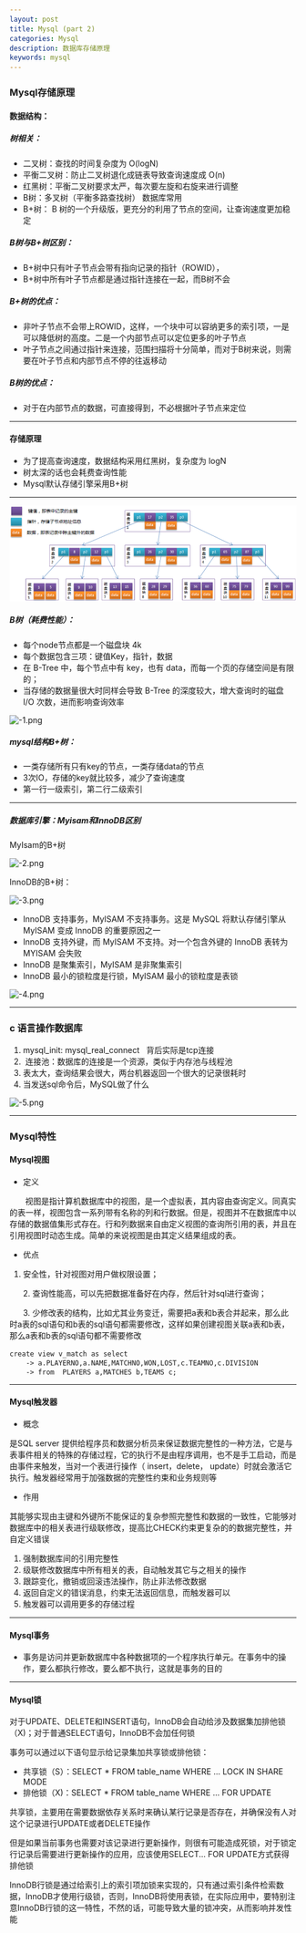 ```yaml
---
layout: post
title: Mysql (part 2)
categories: Mysql
description: 数据库存储原理
keywords: mysql
---
```


### Mysql存储原理

#### 数据结构：

##### 树相关：

* 二叉树：查找的时间复杂度为 O(logN)
* 平衡二叉树：防止二叉树退化成链表导致查询速度成 O(n)
* 红黑树：平衡二叉树要求太严，每次要左旋和右旋来进行调整
* B树：多叉树（平衡多路查找树） 数据库常用
* B+树： B 树的一个升级版，更充分的利用了节点的空间，让查询速度更加稳定

##### B树与B+树区别：

* B+树中只有叶子节点会带有指向记录的指针（ROWID），
* B+树中所有叶子节点都是通过指针连接在一起，而B树不会

##### B+树的优点：

* 非叶子节点不会带上ROWID，这样，一个块中可以容纳更多的索引项，一是可以降低树的高度。二是一个内部节点可以定位更多的叶子节点
* 叶子节点之间通过指针来连接，范围扫描将十分简单，而对于B树来说，则需要在叶子节点和内部节点不停的往返移动

##### B树的优点：

* 对于在内部节点的数据，可直接得到，不必根据叶子节点来定位

------

#### 存储原理

* 为了提高查询速度，数据结构采用红黑树，复杂度为 logN
* 树太深的话也会耗费查询性能
* Mysql默认存储引擎采用B+树

---

![3.png](\images\posts\mysql\3.png)

##### B树（耗费性能）：

* 每个node节点都是一个磁盘块 4k
* 每个数据包含三项：键值Key，指针，数据
* 在 B-Tree 中，每个节点中有 key，也有 data，而每一个页的存储空间是有限的；
* 当存储的数据量很大时同样会导致 B-Tree 的深度较大，增大查询时的磁盘 I/O 次数，进而影响查询效率

![-1.png](\images\posts\mysql\-1.png)

##### mysql结构B+树：

* 一类存储所有只有key的节点，一类存储data的节点
* 3次IO，存储的key就比较多，减少了查询速度
* 第一行一级索引，第二行二级索引

---

##### 数据库引擎：Myisam和InnoDB区别

MyIsam的B+树

![-2.png](\images\posts\mysql\-2.png)

InnoDB的B+树：

![-3.png](\images\posts\mysql\-3.png)

* InnoDB 支持事务，MyISAM 不支持事务。这是 MySQL 将默认存储引擎从 MyISAM 变成 InnoDB 的重要原因之一
* InnoDB 支持外键，而 MyISAM 不支持。对一个包含外键的 InnoDB 表转为 MYISAM 会失败
* InnoDB 是聚集索引，MyISAM 是非聚集索引
* InnoDB 最小的锁粒度是行锁，MyISAM 最小的锁粒度是表锁

![-4.png](\images\posts\mysql\-4.png)

---

### c 语言操作数据库

1. mysql_init: mysql_real_connect   背后实际是tcp连接
2.  连接池：数据库的连接是一个资源，类似于内存池与线程池
3. 表太大，查询结果会很大，两台机器返回一个很大的记录很耗时
4. 当发送sql命令后，MySQL做了什么

![-5.png](\images\posts\mysql\-5.png)

---

### Mysql特性

#### Mysql视图

* 定义

       视图是指计算机数据库中的视图，是一个虚拟表，其内容由查询定义。同真实的表一样，视图包含一系列带有名称的列和行数据。但是，视图并不在数据库中以存储的数据值集形式存在。行和列数据来自由定义视图的查询所引用的表，并且在引用视图时动态生成。简单的来说视图是由其定义结果组成的表。

* 优点

1. 安全性，针对视图对用户做权限设置；

      2. 查询性能高，可以先把数据准备好在内存，然后针对sql进行查询；

      3. 少修改表的结构，比如尤其业务变迁，需要把a表和b表合并起来，那么此时a表的sql语句和b表的sql语句都需要修改，这样如果创建视图关联a表和b表，那么a表和b表的sql语句都不需要修改

```
create view v_match as select
    -> a.PLAYERNO,a.NAME,MATCHNO,WON,LOST,c.TEAMNO,c.DIVISION
    -> from  PLAYERS a,MATCHES b,TEAMS c;
```

---

#### Mysql触发器

* 概念

是SQL server 提供给程序员和数据分析员来保证数据完整性的一种方法，它是与表事件相关的特殊的存储过程，它的执行不是由程序调用，也不是手工启动，而是由事件来触发，当对一个表进行操作（ insert，delete， update）时就会激活它执行。触发器经常用于加强数据的完整性约束和业务规则等

* 作用

其能够实现由主键和外键所不能保证的复杂参照完整性和数据的一致性，它能够对数据库中的相关表进行级联修改，提高比CHECK约束更复杂的的数据完整性，并自定义错误

1. 强制数据库间的引用完整性
2. 级联修改数据库中所有相关的表，自动触发其它与之相关的操作
3. 跟踪变化，撤销或回滚违法操作，防止非法修改数据
4. 返回自定义的错误消息，约束无法返回信息，而触发器可以
5. 触发器可以调用更多的存储过程

---

#### Mysql事务

* 事务是访问并更新数据库中各种数据项的一个程序执行单元。在事务中的操作，要么都执行修改，要么都不执行，这就是事务的目的

---

#### Mysql锁

对于UPDATE、DELETE和INSERT语句，InnoDB会自动给涉及数据集加排他锁（X)；对于普通SELECT语句，InnoDB不会加任何锁

事务可以通过以下语句显示给记录集加共享锁或排他锁：

* 共享锁（S）：SELECT * FROM table_name WHERE ... LOCK IN SHARE MODE
* 排他锁（X)：SELECT * FROM table_name WHERE ... FOR UPDATE

共享锁，主要用在需要数据依存关系时来确认某行记录是否存在，并确保没有人对这个记录进行UPDATE或者DELETE操作

但是如果当前事务也需要对该记录进行更新操作，则很有可能造成死锁，对于锁定行记录后需要进行更新操作的应用，应该使用SELECT... FOR UPDATE方式获得排他锁

InnoDB行锁是通过给索引上的索引项加锁来实现的，只有通过索引条件检索数据，InnoDB才使用行级锁，否则，InnoDB将使用表锁，在实际应用中，要特别注意InnoDB行锁的这一特性，不然的话，可能导致大量的锁冲突，从而影响并发性能